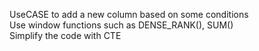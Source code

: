 UseCASE to add a new column based on some conditions                                                                                                                                       
Use window functions such as DENSE_RANK(), SUM()                                                                                                                                      
Simplify the code with CTE
